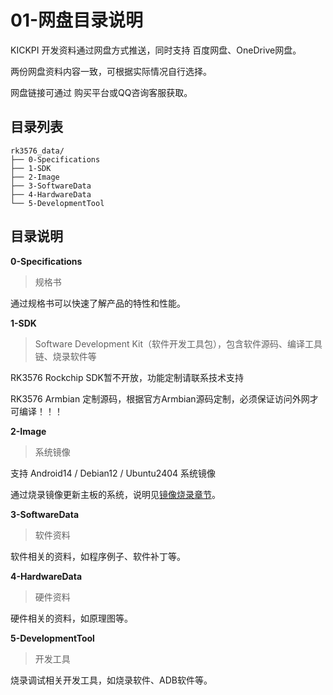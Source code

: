 # 01-网盘目录说明



KICKPI 开发资料通过网盘方式推送，同时支持 百度网盘、OneDrive网盘。

两份网盘资料内容一致，可根据实际情况自行选择。

网盘链接可通过 购买平台或QQ咨询客服获取。



## 目录列表

```
rk3576_data/
├── 0-Specifications
├── 1-SDK
├── 2-Image
├── 3-SoftwareData
├── 4-HardwareData
└── 5-DevelopmentTool
```



## 目录说明

**0-Specifications**

> 规格书

通过规格书可以快速了解产品的特性和性能。



**1-SDK**

> Software Development Kit（软件开发工具包），包含软件源码、编译工具链、烧录软件等

RK3576 Rockchip SDK暂不开放，功能定制请联系技术支持

RK3576 Armbian 定制源码，根据官方Armbian源码定制，必须保证访问外网才可编译！！！



**2-Image**

> 系统镜像

支持 Android14 / Debian12 / Ubuntu2404 系统镜像

通过烧录镜像更新主板的系统，说明见[镜像烧录章节](../03-镜像烧录)。



**3-SoftwareData**

> 软件资料

软件相关的资料，如程序例子、软件补丁等。



**4-HardwareData**

> 硬件资料

硬件相关的资料，如原理图等。



**5-DevelopmentTool**

> 开发工具

烧录调试相关开发工具，如烧录软件、ADB软件等。

